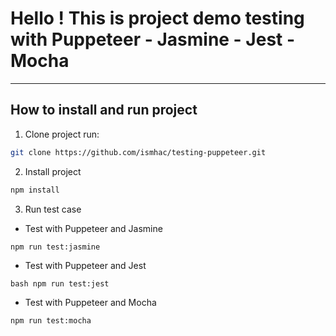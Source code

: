 # Hello ! This is project demo testing with Puppeteer - Jasmine - Jest - Mocha
---
## How to install and run project
1. Clone project
run:
```bash
git clone https://github.com/ismhac/testing-puppeteer.git
```
2. Install project 
```bash
npm install
```
3. Run test case
- Test with Puppeteer and Jasmine
```bash
npm run test:jasmine
```
- Test with Puppeteer and Jest
```
bash npm run test:jest
```
- Test with Puppeteer and Mocha
```bash
npm run test:mocha
```

